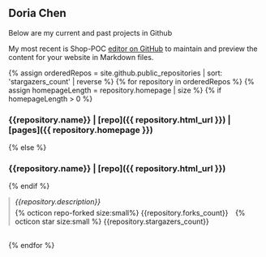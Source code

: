 ## Doria Chen

Below are my current and past projects in Github

My most recent is Shop-POC [editor on GitHub](https://github.com/doriachen/doriachen.github.io/edit/main/README.md) to maintain and preview the content for your website in Markdown files.


{% assign orderedRepos = site.github.public_repositories | sort: 'stargazers_count' | reverse %}
{% for repository in orderedRepos %}
{% assign homepageLength = repository.homepage | size %}
{% if homepageLength > 0 %}
### {{repository.name}} | [repo]({{ repository.html_url }}) | [pages]({{ repository.homepage }}) 
{% else %}
### {{repository.name}} | [repo]({{ repository.html_url }})
{% endif %}
<div style="border-left: 3px solid #CCC; padding-left: 10px; margin-bottom: 30px">
<i>{{repository.description}}</i>
<p style="margin-top: 5px"><span style="margin-right:10px">{% octicon repo-forked size:small%} {{repository.forks_count}}</span> {% octicon star size:small %} {{repository.stargazers_count}} </p>
</div>

{% endfor %}
